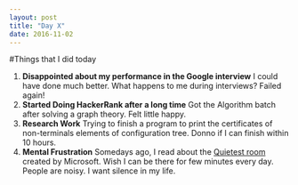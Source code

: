 ```yaml
---
layout: post
title: "Day X"
date: 2016-11-02
---
```

#Things that I did today
1. **Disappointed about my performance in the Google interview**
I could have done much better. What happens to me during interviews? Failed again!
2. **Started Doing HackerRank after a long time**
Got the Algorithm batch after solving a graph theory. Felt little happy. 
3. **Research Work** 
Trying to finish a program to print the certificates of non-terminals elements of configuration tree. Donno if I can finish within 10 hours.
4. **Mental Frustration**
Somedays ago, I read about the [Quietest room](http://www.businessinsider.com/inside-microsoft-quietest-room-in-the-world-2016-8) created by Microsoft. Wish I can be there for few minutes every day. 
People are noisy. I want silence in my life. 
